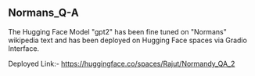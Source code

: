## Normans_Q-A

The Hugging Face Model "gpt2"  has been fine tuned on "Normans" wikipedia text and has been deployed on Hugging Face spaces via Gradio Interface.

Deployed Link:- https://huggingface.co/spaces/Rajut/Normandy_QA_2


